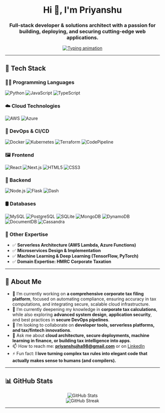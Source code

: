 <h1 align="center">Hi 👋, I'm Priyanshu</h1>
<h3 align="center">Full-stack developer & solutions architect with a passion for building, deploying, and securing cutting-edge web applications.</h3>

<p align="center">
  <a href="https://git.io/typing-svg">
    <img src="https://readme-typing-svg.herokuapp.com?font=Fira+Code&size=24&duration=3000&pause=1000&color=61DAFB&center=true&vCenter=true&width=450&lines=Full-stack+Developer;Cloud+Enthusiast;ML+Practitioner" alt="Typing animation" />
  </a>
</p>

---

## 🚀 Tech Stack

### 👨‍💻 Programming Languages  
![Python](https://img.shields.io/badge/Python-3670A0?style=for-the-badge&logo=python&logoColor=white)
![JavaScript](https://img.shields.io/badge/JavaScript-F7DF1E?style=for-the-badge&logo=javascript&logoColor=black)
![TypeScript](https://img.shields.io/badge/TypeScript-3178C6?style=for-the-badge&logo=typescript&logoColor=white)

### ☁️ Cloud Technologies  
![AWS](https://img.shields.io/badge/AWS-232F3E?style=for-the-badge&logo=amazon-aws&logoColor=white)
![Azure](https://img.shields.io/badge/Azure-0078D4?style=for-the-badge&logo=microsoft-azure&logoColor=white)

### 🔧 DevOps & CI/CD  
![Docker](https://img.shields.io/badge/Docker-2496ED?style=for-the-badge&logo=docker&logoColor=white)
![Kubernetes](https://img.shields.io/badge/Kubernetes-326CE5?style=for-the-badge&logo=kubernetes&logoColor=white)
![Terraform](https://img.shields.io/badge/Terraform-7B42BC?style=for-the-badge&logo=terraform&logoColor=white)
![CodePipeline](https://img.shields.io/badge/AWS_CodePipeline-FF9900?style=for-the-badge&logo=amazon-aws&logoColor=white)

### 🖼️ Frontend  
![React](https://img.shields.io/badge/React-20232A?style=for-the-badge&logo=react&logoColor=61DAFB)
![Next.js](https://img.shields.io/badge/Next.js-000000?style=for-the-badge&logo=next.js&logoColor=white)
![HTML5](https://img.shields.io/badge/HTML5-E34F26?style=for-the-badge&logo=html5&logoColor=white)
![CSS3](https://img.shields.io/badge/CSS3-1572B6?style=for-the-badge&logo=css3&logoColor=white)

### 🧩 Backend  
![Node.js](https://img.shields.io/badge/Node.js-339933?style=for-the-badge&logo=node.js&logoColor=white)
![Flask](https://img.shields.io/badge/Flask-000000?style=for-the-badge&logo=flask&logoColor=white)
![Dash](https://img.shields.io/badge/Dash_by_Plotly-303030?style=for-the-badge&logo=plotly&logoColor=white)

### 🛢️ Databases  
![MySQL](https://img.shields.io/badge/MySQL-4479A1?style=for-the-badge&logo=mysql&logoColor=white)
![PostgreSQL](https://img.shields.io/badge/PostgreSQL-4169E1?style=for-the-badge&logo=postgresql&logoColor=white)
![SQLite](https://img.shields.io/badge/SQLite-003B57?style=for-the-badge&logo=sqlite&logoColor=white)
![MongoDB](https://img.shields.io/badge/MongoDB-47A248?style=for-the-badge&logo=mongodb&logoColor=white)
![DynamoDB](https://img.shields.io/badge/DynamoDB-4053D6?style=for-the-badge&logo=amazon-dynamodb&logoColor=white)
![DocumentDB](https://img.shields.io/badge/AWS_DocumentDB-8C4FFF?style=for-the-badge&logo=amazon-aws&logoColor=white)
![Cassandra](https://img.shields.io/badge/Cassandra-1287B1?style=for-the-badge&logo=apache-cassandra&logoColor=white)

### 🧠 Other Expertise  
- ✅ **Serverless Architecture (AWS Lambda, Azure Functions)**  
- ✅ **Microservices Design & Implementation**  
- ✅ **Machine Learning & Deep Learning (TensorFlow, PyTorch)**  
- ✅ **Domain Expertise: HMRC Corporate Taxation**

---

## 📌 About Me

- 🔭 I’m currently working on **a comprehensive corporate tax filing platform**, focused on automating compliance, ensuring accuracy in tax computations, and integrating secure, scalable cloud infrastructure.  
- 🌱 I’m currently deepening my knowledge in **corporate tax calculations**, while also exploring **advanced system design**, **application security**, and best practices in **secure DevOps pipelines**.  
- 👯 I’m looking to collaborate on **developer tools, serverless platforms, and tax/fintech innovations**.  
- 💬 Ask me about **cloud architecture, secure deployments, machine learning in finance, or building tax intelligence into apps**.  
- 📫 How to reach me: **[priyanshujha98@gmail.com](mailto:priyanshujha98@gmail.com)** or on [LinkedIn](https://www.linkedin.com/in/priyanshu-jha-20aa8b146)  
- ⚡ Fun fact: **I love turning complex tax rules into elegant code that actually makes sense to humans (and compilers).**

---

## 📊 GitHub Stats

<p align="center">
  <img src="https://github-readme-stats.vercel.app/api?username=priyanshujha98&show_icons=true&theme=radical&count_private=true" alt="GitHub Stats" />
  <br/>
  <img src="https://github-readme-streak-stats.herokuapp.com/?user=priyanshujha98&theme=radical&count_private=true" alt="GitHub Streak" />
</p>

---

